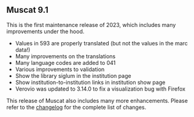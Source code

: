 ## Muscat 9.1

This is the first maintenance release of 2023, which includes many improvements under the hood.

* Values in 593 are properly translated (but not the values in the marc data!)
* Many improvements on the translations
* Many language codes are added to 041
* Various improvements to validation
* Show the library siglum in the institution page
* Show institution-to-institution links in institution show page
* Verovio was updated to 3.14.0 to fix a visualization bug with Firefox

This release of Muscat also includes many more enhancements. Please refer to the [changelog](https://github.com/rism-ch/muscat/blob/master/CHANGELOG) for the complete list of changes.